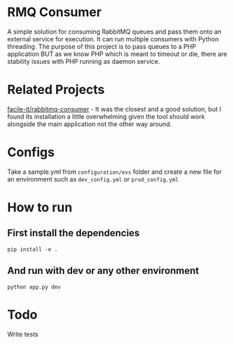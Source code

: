# RMQ Consumer
A simple solution for consuming RabbitMQ queues and pass them onto an external service for execution. 
It can run multiple consumers with Python threading. The purpose of this project is to pass queues to a PHP application BUT as we know PHP which is meant to timeout or die, there are stability issues with PHP running as daemon service. 

# Related Projects
[facile-it/rabbitmq-consumer](https://github.com/facile-it/rabbitmq-consumer) - It was the closest and a good solution, but I found its installation a little overwhelming given the tool should work alongside the main application not the other way around. 


# Configs
Take a sample.yml from ```configuration/evs``` folder and create a new file for an environment such as ```dev_config.yml``` or ```prod_config.yml```

# How to run
## First install the dependencies 
``` 
pip install -e . 
```
## And run with dev or any other environment
```
python app.py dev
```

# Todo
Write tests